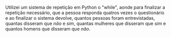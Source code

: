 Utilizei um sistema de repetição em Python o "while", aonde para finalizar a repetição necessário, que a pessoa responda quatros vezes o questionário e ao finalizar o sistema devolve, quantos pessoas foram entrevistadas, quantas disseram que *não* e *sim*, quantas mulheres que disseram que *sim* e quantos homens que disseram que *não*.
